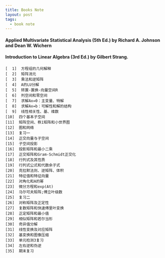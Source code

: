 ```yaml
---
title: Books Note
layout: post
tags:
  - book note
---
```


#### Applied Multivariate Statistical Analysis (5th Ed.)  by Richard A. Johnson and Dean W. Wichern





#### Introduction to Linear Algebra (3rd Ed.)  by Gilbert Strang.

    [  1]  方程组的几何解释
    [  2]  矩阵消元
    [  3]  乘法和逆矩阵
    [  4]  A的LU分解
    [  5]  转置-置换-向量空间R
    [  6]  列空间和零空间
    [  7]  求解Ax=0：主变量、特解
    [  8]  求解Ax=b：可解性和解的结构
    [  9]  线性相关性、基、维数
    [10]  四个基本子空间
    [11]  矩阵空间、秩1矩阵和小世界图
    [12]  图和网络
    [13]  复习一
    [14]  正交向量与子空间
    [15]  子空间投影
    [16]  投影矩阵和最小二乘
    [17]  正交矩阵和Gram-Schmidt正交化
    [18]  行列式及其性质
    [19]  行列式公式和代数余子式
    [20]  克拉默法则、逆矩阵、体积
    [21]  特征值和特征向量
    [22]  对角化和A的幂
    [23]  微分方程和exp(At)
    [24]  马尔可夫矩阵;傅立叶级数
    [25]  复习二
    [26]  对称矩阵及正定性
    [27]  复数矩阵和快速傅里叶变换
    [28]  正定矩阵和最小值
    [29]  相似矩阵和若尔当形
    [30]  奇异值分解
    [31]  线性变换及对应矩阵
    [32]  基变换和图像压缩
    [33]  单元检测3复习
    [34]  左右逆和伪逆
    [35]  期末复习



